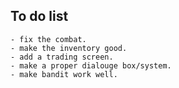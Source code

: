 ## To do list

	- fix the combat.
	- make the inventory good.
	- add a trading screen.
	- make a proper dialouge box/system.
	- make bandit work well.